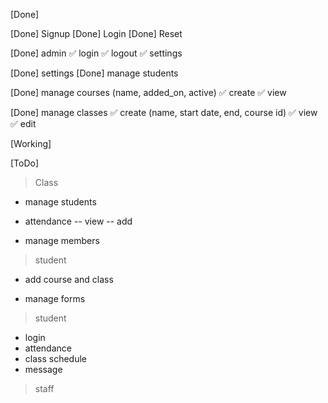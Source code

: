 [Done]

[Done] Signup
[Done] Login
[Done] Reset

[Done] admin
✅ login
✅ logout
✅ settings

[Done] settings
[Done] manage students

[Done] manage courses (name, added_on, active)
✅ create
✅ view

[Done] manage classes
✅ create (name, start date, end, course id)
✅ view
✅ edit

[Working]

[ToDo]

> Class 
- manage students
- attendance
-- view
-- add

- manage members

> student
- add course and class

- manage forms

> student
- login
- attendance
- class schedule
- message

> staff